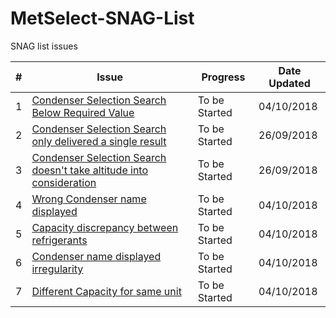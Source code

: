 # MetSelect-SNAG-List
SNAG list issues 

| # | Issue | Progress | Date Updated |
| --- |  ---  | ------ | ------ |
| 1 |[Condenser Selection Search Below Required Value](https://github.com/NicDup/MetSelect-SNAG-List/blob/master/SNAG_1.md)|  To be Started | 04/10/2018 |
| 2 |[Condenser Selection Search only delivered a single result](https://github.com/NicDup/MetSelect-SNAG-List/blob/master/SNAG_2.md)|  To be Started | 26/09/2018 |
| 3 |[Condenser Selection Search doesn't take altitude into consideration](https://github.com/NicDup/MetSelect-SNAG-List/blob/master/SNAG_3.md)|  To be Started | 26/09/2018 |
| 4 |[Wrong Condenser name displayed](https://github.com/NicDup/MetSelect-SNAG-List/blob/master/SNAG_4.md)|  To be Started | 04/10/2018 |
| 5 |[Capacity discrepancy between refrigerants](https://github.com/NicDup/MetSelect-SNAG-List/blob/master/SNAG_5.md)|  To be Started | 04/10/2018 |
| 6 |[Condenser name displayed irregularity](https://github.com/NicDup/MetSelect-SNAG-List/blob/master/SNAG_6.md)|  To be Started | 04/10/2018 |
| 7 |[Different Capacity for same unit](https://github.com/NicDup/MetSelect-SNAG-List/blob/master/SNAG_7.md)|  To be Started | 04/10/2018 |
